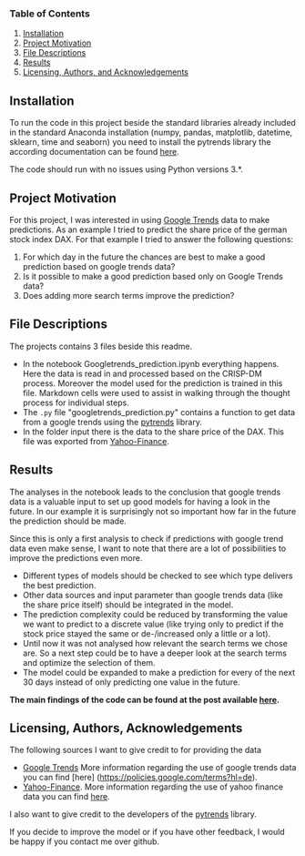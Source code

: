 ### Table of Contents

1. [Installation](#installation)
2. [Project Motivation](#motivation)
3. [File Descriptions](#files)
4. [Results](#results)
5. [Licensing, Authors, and Acknowledgements](#licensing)

## Installation <a name="installation"></a>

To run the code in this project beside the standard libraries already included in the standard Anaconda installation (numpy, pandas, matplotlib, datetime, sklearn, time and seaborn) you need to install the pytrends library the according documentation can be found [here](https://pypi.org/project/pytrends/).

The code should run with no issues using Python versions 3.*.

## Project Motivation<a name="motivation"></a>

For this project, I was interested in using [Google Trends](https://trends.google.de/trends/?geo=DE) data to make predictions. As an example I tried to predict the share price of the german stock index DAX. For that example I tried to answer the following questions:

1. For which day in the future the chances are best to make a good prediction based on google trends data?
2. Is it possible to make a good prediction based only on Google Trends data?
3. Does adding more search terms improve the prediction?

## File Descriptions <a name="files"></a>

The projects contains 3 files beside this readme.

- In the notebook Googletrends_prediction.ipynb everything happens. Here the data is read in and processed based on the CRISP-DM process. Moreover the model used for the prediction is trained in this file. Markdown cells were used to assist in walking through the thought process for individual steps.  
- The `.py` file "googletrends_prediction.py" contains a function to get data from a google trends using the [pytrends](https://pypi.org/project/pytrends/) library.
- In the folder input there is the data to the share price of the DAX. This file was exported from [Yahoo-Finance](https://de.finance.yahoo.com/quote/%5EGDAXI/history?period1=1072911600&period2=1573081200&interval=1d&filter=history&frequency=1d&guccounter=1&guce_referrer=aHR0cHM6Ly93d3cuZ29vZ2xlLmNvbS8&guce_referrer_sig=AQAAACShsAqOqe1xkvCmOQ1Lys6brcUKncbM7HVnTKVlFYflU_Ok7_idvh49h2pjxXrkXMu8EyT3LCSXSom7RGA45nUZQHrsqgQ6KajWjeTRBX9vWf2Wwt0kgwQMq1ZU7kFDhG479XC1G73h9zWbBhT1rt5o2Fa48j2NF9nEINwSUX2a).

## Results<a name="results"></a>

The analyses in the notebook leads to the conclusion that google trends data is a valuable input to set up good models for having a look in the future. In our example it is surprisingly not so important how far in the future the prediction should be made.

Since this is only a first analysis to check if predictions with google trend data even make sense, I want to note that there are a lot of possibilities to improve the predictions even more.

- Different types of models should be checked to see which type delivers the best prediction.
- Other data sources and input parameter than google trends data (like the share price itself) should be integrated in the model.
- The prediction complexity could be reduced by transforming the value we want to predict to a discrete value (like trying only to predict if the stock price stayed the same or de-/increased only a little or a lot). 
- Until now it was not analysed how relevant the search terms we chose are. So a next step could be to have a deeper look at the search terms and optimize the selection of them.
- The model could be expanded to make a prediction for every of the next 30 days instead of only predicting one value in the future.

**The main findings of the code can be found at the post available [here](https://jo-ai-chim.github.io/Google_Trends_Predictions/).**

## Licensing, Authors, Acknowledgements<a name="licensing"></a>

The following sources I want to give credit to for providing the data

- [Google Trends](https://trends.google.de/trends/?geo=DE) More information regarding the use of google trends data you can find [here] (https://policies.google.com/terms?hl=de).
- [Yahoo-Finance](https://de.finance.yahoo.com/). More information regarding the use of yahoo finance data you can find [here](https://de.hilfe.yahoo.com/kb/finance-for-web/SLN2310.html?impressions=true).

I also want to give credit to the developers of the [pytrends](https://pypi.org/project/pytrends/) library.

If you decide to improve the model or if you have other feedback, I would be happy if you contact me over github. 
